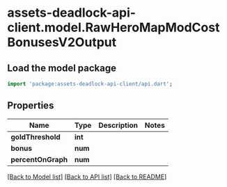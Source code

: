 # assets-deadlock-api-client.model.RawHeroMapModCostBonusesV2Output

## Load the model package
```dart
import 'package:assets-deadlock-api-client/api.dart';
```

## Properties
Name | Type | Description | Notes
------------ | ------------- | ------------- | -------------
**goldThreshold** | **int** |  | 
**bonus** | **num** |  | 
**percentOnGraph** | **num** |  | 

[[Back to Model list]](../README.md#documentation-for-models) [[Back to API list]](../README.md#documentation-for-api-endpoints) [[Back to README]](../README.md)


